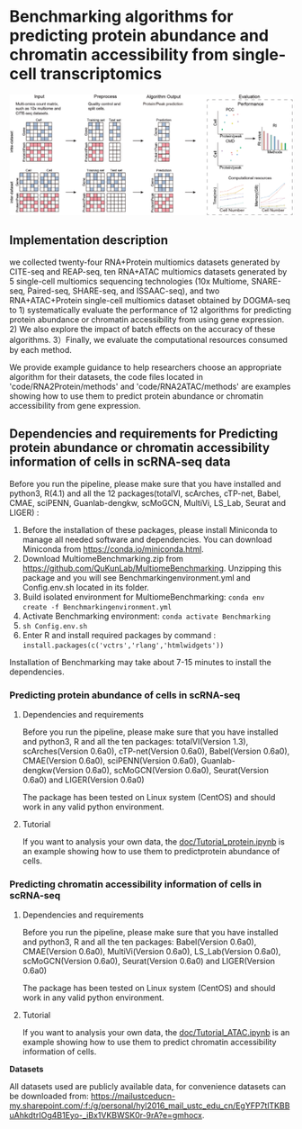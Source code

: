 # Benchmarking algorithms for predicting protein abundance and chromatin accessibility from single-cell transcriptomics
![WorkFolw](./fig/pipeline.jpg)

## Implementation description

  we collected twenty-four RNA+Protein multiomics datasets generated by CITE-seq and REAP-seq, ten RNA+ATAC multiomics datasets generated by 5 single-cell multiomics sequencing technologies (10x Multiome, SNARE-seq, Paired-seq, SHARE-seq, and ISSAAC-seq), and two RNA+ATAC+Protein single-cell multiomics dataset obtained by DOGMA-seq to 1) systematically evaluate the performance of 12 algorithms for predicting protein abundance or chromatin accessibility from using gene expression. 2) We also explore the impact of batch effects on the accuracy of these algorithms. 3）Finally, we evaluate the computational resources consumed by each method.

  We provide example guidance to help researchers choose an appropriate algorithm for their datasets,
  the code files located in 'code/RNA2Protein/methods' and 'code/RNA2ATAC/methods' are examples showing how to use them to predict protein abundance or chromatin accessibility from gene expression.


## Dependencies and requirements for Predicting protein abundance or chromatin accessibility information of cells in scRNA-seq data

 Before you run the pipeline, please make sure that you have installed and python3, R(4.1) and all the 12 packages(totalVI, scArches, cTP-net, Babel, CMAE, sciPENN, Guanlab-dengkw, scMoGCN, MultiVi, LS_Lab, Seurat and LIGER) :
1. Before the installation of these packages, please install Miniconda to manage all needed software and dependencies. You can download Miniconda from https://conda.io/miniconda.html.
2. Download MultiomeBenchmarking.zip from https://github.com/QuKunLab/MultiomeBenchmarking. Unzipping this package and you will see Benchmarkingenvironment.yml and Config.env.sh located in its folder.
3. Build isolated environment for MultiomeBenchmarking: 
`conda env create -f Benchmarkingenvironment.yml`
4. Activate Benchmarking environment:
`conda activate Benchmarking`
5. `sh Config.env.sh`
6. Enter R and install required packages by command : `install.packages(c('vctrs','rlang','htmlwidgets'))`

Installation of Benchmarking may take about 7-15 minutes to install the dependencies.

### Predicting protein abundance of cells in scRNA-seq

1. Dependencies and requirements

    Before you run the pipeline, please make sure that you have installed and python3, R and all the ten packages: totalVI(Version 1.3), scArches(Version 0.6a0), cTP-net(Version 0.6a0), Babel(Version 0.6a0), CMAE(Version 0.6a0), sciPENN(Version 0.6a0), Guanlab-dengkw(Version 0.6a0), scMoGCN(Version 0.6a0), Seurat(Version 0.6a0) and LIGER(Version 0.6a0)
 
   The package has been tested on Linux system (CentOS) and should work in any valid python environment. 

2. Tutorial

   If you want to analysis your own data, the [doc/Tutorial_protein.ipynb](https://github.com/QuKunLab/MultiomeBenchmarking/blob/main/doc/Tutorial_protein.ipynb) is an example showing how to use them to predictprotein abundance of cells.
  
### Predicting chromatin accessibility information of cells in scRNA-seq

1.  Dependencies and requirements

    Before you run the pipeline, please make sure that you have installed and python3, R and all the ten packages: Babel(Version 0.6a0), CMAE(Version 0.6a0), MultiVi(Version 0.6a0), LS_Lab(Version 0.6a0), scMoGCN(Version 0.6a0), Seurat(Version 0.6a0) and LIGER(Version 0.6a0)
 
    The package has been tested on Linux system (CentOS) and should work in any valid python environment. 

2. Tutorial

   If you want to analysis your own data, the [doc/Tutorial_ATAC.ipynb](https://github.com/QuKunLab/MultiomeBenchmarking/blob/main/doc/Tutorial_ATAC.ipynb) is an example showing how to use them to predict chromatin accessibility information of cells.


__Datasets__

  All datasets used are publicly available data, for convenience datasets can be downloaded from: https://mailustceducn-my.sharepoint.com/:f:/g/personal/hyl2016_mail_ustc_edu_cn/EgYFP7tlTKBBuAhkdtrIOg4B1Eyo-_iBx1VKBWSK0r-9rA?e=gmhocx.

<!--For citation and further information please refer to: __Li, B., Zhang, W., Guo, C. et al. Benchmarking spatial and single-cell transcriptomics integration methods for transcript distribution prediction and cell type deconvolution. Nat Methods (2022). https://doi.org/10.1038/s41592-022-01480-9__.-->


